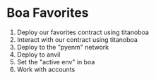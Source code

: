 # Boa Favorites

1. Deploy our favorites contract using titanoboa
2. Interact with our contract using titanoboa
3. Deploy to the "pyenm" network
4. Deploy to anvil
5. Set the "active env" in boa
6. Work with accounts